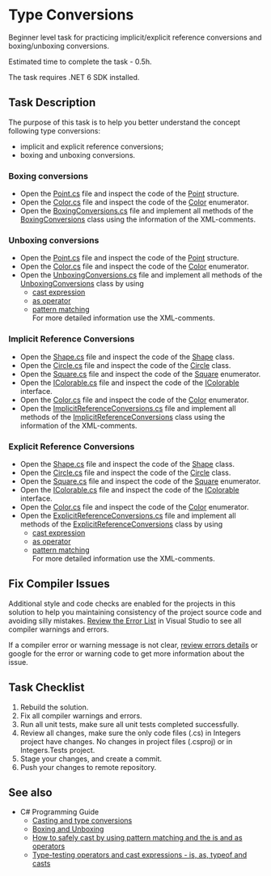 # Type Conversions

Beginner level task for practicing implicit/explicit reference conversions and boxing/unboxing conversions.

Estimated time to complete the task - 0.5h.

The task requires .NET 6 SDK installed.


## Task Description

The purpose of this task is to help you better understand the concept following type conversions:    
- implicit and explicit reference conversions;   
- boxing and unboxing conversions.

### Boxing conversions

- Open the [Point.cs](TypeConversions/TypesForConversions/Point.cs) file and inspect the code of the [Point](TypeConversions/TypesForConversions/Point.cs#L3) structure.
- Open the [Color.cs](TypeConversions/TypesForConversions/Color.cs) file and inspect the code of the [Color](TypeConversions/TypesForConversions/Color.cs#L3) enumerator.
- Open the [BoxingConversions.cs](TypeConversions/BoxingConversions.cs) file and implement all methods of the [BoxingConversions](TypeConversions/BoxingConversions.cs#L6) class using the information of the XML-comments.

### Unboxing conversions 

- Open the [Point.cs](TypeConversions/TypesForConversions/Point.cs) file and inspect the code of the [Point](TypeConversions/TypesForConversions/Point.cs#L3) structure.
- Open the [Color.cs](TypeConversions/TypesForConversions/Color.cs) file and inspect the code of the [Color](TypeConversions/TypesForConversions/Color.cs#L3) enumerator.
- Open the [UnboxingConversions.cs](TypeConversions/UnboxingConversions.cs) file and implement all methods of the [UnboxingConversions](TypeConversions/UnboxingConversions.cs#L6) class by using 
    - [cast expression](https://learn.microsoft.com/en-us/dotnet/csharp/language-reference/operators/type-testing-and-cast#cast-expression)
    - [as operator](https://learn.microsoft.com/en-us/dotnet/csharp/language-reference/operators/type-testing-and-cast#as-operator)
    - [pattern matching](https://learn.microsoft.com/en-us/dotnet/csharp/language-reference/operators/type-testing-and-cast#is-operator)   
    For more detailed information use the XML-comments.

### Implicit Reference Conversions

- Open the [Shape.cs](TypeConversions/TypesForConversions/Shape.cs) file and inspect the code of the [Shape](TypeConversions/TypesForConversions/Point.cs#L3) class.
- Open the [Circle.cs](TypeConversions/TypesForConversions/Circle.cs) file and inspect the code of the [Circle](TypeConversions/TypesForConversions/Circle.cs#L5) class.
- Open the [Square.cs](TypeConversions/TypesForConversions/Square.cs) file and inspect the code of the [Square](TypeConversions/TypesForConversions/Square.cs#L5) enumerator.
- Open the [IColorable.cs](TypeConversions/TypesForConversions/IColorable.cs) file and inspect the code of the [IColorable](TypeConversions/TypesForConversions/IColorable.cs#L3) interface.
- Open the [Color.cs](TypeConversions/TypesForConversions/Color.cs) file and inspect the code of the [Color](TypeConversions/TypesForConversions/Color.cs#L3) enumerator.
- Open the [ImplicitReferenceConversions.cs](TypeConversions/ImplicitReferenceConversions.cs) file and implement all methods of the [ImplicitReferenceConversions](TypeConversions/ImplicitReferenceConversions.cs#L6) class using the information of the XML-comments.

### Explicit Reference Conversions

- Open the [Shape.cs](TypeConversions/TypesForConversions/Shape.cs) file and inspect the code of the [Shape](TypeConversions/TypesForConversions/Point.cs#L3) class.
- Open the [Circle.cs](TypeConversions/TypesForConversions/Circle.cs) file and inspect the code of the [Circle](TypeConversions/TypesForConversions/Circle.cs#L5) class.
- Open the [Square.cs](TypeConversions/TypesForConversions/Square.cs) file and inspect the code of the [Square](TypeConversions/TypesForConversions/Square.cs#L5) enumerator.
- Open the [IColorable.cs](TypeConversions/TypesForConversions/IColorable.cs) file and inspect the code of the [IColorable](TypeConversions/TypesForConversions/IColorable.cs#L3) interface.
- Open the [Color.cs](TypeConversions/TypesForConversions/Color.cs) file and inspect the code of the [Color](TypeConversions/TypesForConversions/Color.cs#L3) enumerator.
- Open the [ExplicitReferenceConversions.cs](TypeConversions/ExplicitReferenceConversions.cs) file and implement all methods of the [ExplicitReferenceConversions](TypeConversions/ExplicitReferenceConversions.cs#L6) class by using 
    - [cast expression](https://learn.microsoft.com/en-us/dotnet/csharp/language-reference/operators/type-testing-and-cast#cast-expression)
    - [as operator](https://learn.microsoft.com/en-us/dotnet/csharp/language-reference/operators/type-testing-and-cast#as-operator)
    - [pattern matching](https://learn.microsoft.com/en-us/dotnet/csharp/language-reference/operators/type-testing-and-cast#is-operator)   
    For more detailed information use the XML-comments.

## Fix Compiler Issues

Additional style and code checks are enabled for the projects in this solution to help you maintaining consistency of the project source code and avoiding silly mistakes. [Review the Error List](https://learn.microsoft.com/en-us/visualstudio/ide/find-and-fix-code-errors#review-the-error-list) in Visual Studio to see all compiler warnings and errors.

If a compiler error or warning message is not clear, [review errors details](https://learn.microsoft.com/en-us/visualstudio/ide/find-and-fix-code-errors#review-errors-in-detail) or google for the error or warning code to get more information about the issue.


## Task Checklist

1. Rebuild the solution.
1. Fix all compiler warnings and errors.
1. Run all unit tests, make sure all unit tests completed successfully.
1. Review all changes, make sure the only code files (.cs) in Integers project have changes. No changes in project files (.csproj) or in Integers.Tests project.
1. Stage your changes, and create a commit.
1. Push your changes to remote repository.

## See also

* C# Programming Guide
  * [Casting and type conversions](https://learn.microsoft.com/en-us/dotnet/csharp/programming-guide/types/casting-and-type-conversions)
  * [Boxing and Unboxing](https://learn.microsoft.com/en-us/dotnet/csharp/programming-guide/types/boxing-and-unboxing)
  * [How to safely cast by using pattern matching and the is and as operators](https://learn.microsoft.com/en-us/dotnet/csharp/fundamentals/tutorials/safely-cast-using-pattern-matching-is-and-as-operators)  
  * [Type-testing operators and cast expressions - is, as, typeof and casts](https://learn.microsoft.com/en-us/dotnet/csharp/language-reference/operators/type-testing-and-cast#as-operator)
